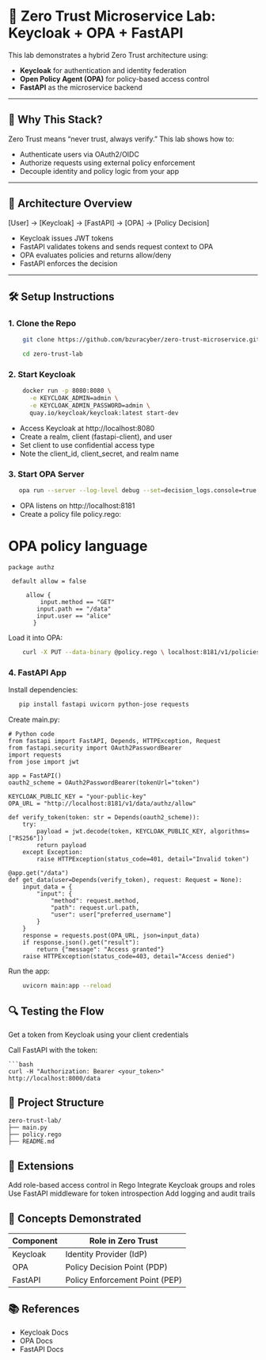 # 🔐 Zero Trust Microservice Lab: Keycloak + OPA + FastAPI

This lab demonstrates a hybrid Zero Trust architecture using:

- **Keycloak** for authentication and identity federation  
- **Open Policy Agent (OPA)** for policy-based access control  
- **FastAPI** as the microservice backend  

---

## 🧠 Why This Stack?

Zero Trust means “never trust, always verify.” This lab shows how to:

- Authenticate users via OAuth2/OIDC  
- Authorize requests using external policy enforcement  
- Decouple identity and policy logic from your app  

---

## 🚀 Architecture Overview

[User] → [Keycloak] → [FastAPI] → [OPA] → [Policy Decision]


- Keycloak issues JWT tokens  
- FastAPI validates tokens and sends request context to OPA  
- OPA evaluates policies and returns allow/deny  
- FastAPI enforces the decision  

---

## 🛠️ Setup Instructions

### 1. Clone the Repo

```bash
    git clone https://github.com/bzuracyber/zero-trust-microservice.git

    cd zero-trust-lab
```

### 2. Start Keycloak

```bash
    docker run -p 8080:8080 \
      -e KEYCLOAK_ADMIN=admin \
      -e KEYCLOAK_ADMIN_PASSWORD=admin \
      quay.io/keycloak/keycloak:latest start-dev
```

- Access Keycloak at http://localhost:8080
- Create a realm, client (fastapi-client), and user
- Set client to use confidential access type
- Note the client_id, client_secret, and realm name

### 3. Start OPA Server

 ```bash
    opa run --server --log-level debug --set=decision_logs.console=true
```
- OPA listens on http://localhost:8181
- Create a policy file policy.rego:

# OPA policy language
    package authz

     default allow = false

         allow {
             input.method == "GET"
            input.path == "/data"
            input.user == "alice"
           }

Load it into OPA:

 ```bash
     curl -X PUT --data-binary @policy.rego \ localhost:8181/v1/policies/authz
```

### 4. FastAPI App
  Install dependencies:

 ```bash
    pip install fastapi uvicorn python-jose requests
```
   Create main.py:
   
    # Python code
    from fastapi import FastAPI, Depends, HTTPException, Request
    from fastapi.security import OAuth2PasswordBearer
    import requests
    from jose import jwt

    app = FastAPI()
    oauth2_scheme = OAuth2PasswordBearer(tokenUrl="token")

    KEYCLOAK_PUBLIC_KEY = "your-public-key"
    OPA_URL = "http://localhost:8181/v1/data/authz/allow"

    def verify_token(token: str = Depends(oauth2_scheme)):
        try:
            payload = jwt.decode(token, KEYCLOAK_PUBLIC_KEY, algorithms=["RS256"])
            return payload
        except Exception:
            raise HTTPException(status_code=401, detail="Invalid token")

    @app.get("/data")
    def get_data(user=Depends(verify_token), request: Request = None):
        input_data = {
            "input": {
                "method": request.method,
                "path": request.url.path,
                "user": user["preferred_username"]
            }
        }
        response = requests.post(OPA_URL, json=input_data)
        if response.json().get("result"):
            return {"message": "Access granted"}
        raise HTTPException(status_code=403, detail="Access denied")

Run the app:

```bash
    uvicorn main:app --reload
```

## 🔍 Testing the Flow
Get a token from Keycloak using your client credentials

Call FastAPI with the token:

    ```bash
    curl -H "Authorization: Bearer <your_token>" http://localhost:8000/data

## 📁 Project Structure
```text
zero-trust-lab/
├── main.py
├── policy.rego
├── README.md
```


## 🧪 Extensions
Add role-based access control in Rego
Integrate Keycloak groups and roles
Use FastAPI middleware for token introspection
Add logging and audit trails

## 🧠 Concepts Demonstrated

| Component | Role in Zero Trust              |
|-----------|---------------------------------|
| Keycloak  | Identity Provider (IdP)         |
| OPA       | Policy Decision Point (PDP)     |
| FastAPI   | Policy Enforcement Point (PEP)  |


## 📚 References
- Keycloak Docs
- OPA Docs
- FastAPI Docs

